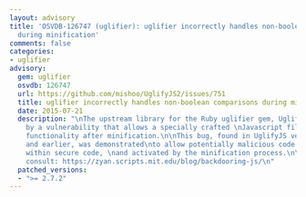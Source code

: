 ```yaml
---
layout: advisory
title: 'OSVDB-126747 (uglifier): uglifier incorrectly handles non-boolean comparisons
  during minification'
comments: false
categories:
- uglifier
advisory:
  gem: uglifier
  osvdb: 126747
  url: https://github.com/mishoo/UglifyJS2/issues/751
  title: uglifier incorrectly handles non-boolean comparisons during minification
  date: 2015-07-21
  description: "\nThe upstream library for the Ruby uglifier gem, UglifyJS, is\naffected
    by a vulnerability that allows a specially crafted \nJavascript file to have altered
    functionality after minification.\n\nThis bug, found in UglifyJS versions 2.4.23
    and earlier, was demonstrated\nto allow potentially malicious code to be hidden
    within secure code, \nand activated by the minification process.\n\nFor more information,
    consult: https://zyan.scripts.mit.edu/blog/backdooring-js/\n"
  patched_versions:
  - ">= 2.7.2"
---
```

